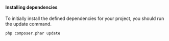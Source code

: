 #### Installing dependencies

To initially install the defined dependencies for your project, you should run the update command.

`php composer.phar update`
